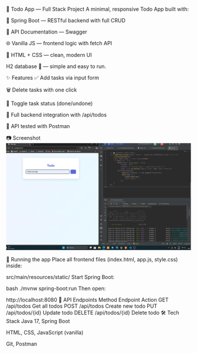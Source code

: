 📌 Todo App — Full Stack Project
A minimal, responsive Todo App built with:

🎯 Spring Boot — RESTful backend with full CRUD

🧭 API Documentation — Swagger 

🌐 Vanilla JS — frontend logic with fetch API

🎨 HTML + CSS — clean, modern UI

H2 database 💾 — simple and easy to run.

✨ Features
✅ Add tasks via input form

🗑️ Delete tasks with one click

🔁 Toggle task status (done/undone)

📡 Full backend integration with /api/todos

🧪 API tested with Postman

📷 Screenshot
![Todo App Screenshot](./screenshot.png)

🚀 Running the app
Place all frontend files (index.html, app.js, style.css) inside:

src/main/resources/static/
Start Spring Boot:

bash
./mvnw spring-boot:run
Then open:

http://localhost:8080
🧠 API Endpoints
Method	Endpoint	Action
GET	/api/todos	Get all todos
POST	/api/todos	Create new todo
PUT	/api/todos/{id}	Update todo
DELETE	/api/todos/{id}	Delete todo
🛠 Tech Stack
Java 17, Spring Boot

HTML, CSS, JavaScript (vanilla)

Git, Postman
